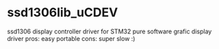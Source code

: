 # ssd1306lib_uCDEV
ssd1306 display controller driver for STM32
pure software grafic display driver
pros: easy portable
cons: super slow :)